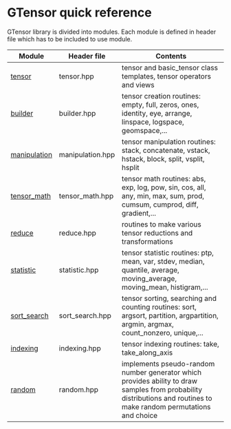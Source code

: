 # GTensor quick reference

GTensor library is divided into modules.
Each module is defined in header file which has to be included to use module.

| Module                                     | Header file      | Contents                                                                                                                                                             |
|--------------------------------------------|------------------|----------------------------------------------------------------------------------------------------------------------------------------------------------------------|
| [tensor](/docs/tensor_qref.md)             | tensor.hpp       | tensor and basic_tensor class templates, tensor operators and views                                                                                                  |
| [builder](/docs/builder_qref.md)           | builder.hpp      | tensor creation routines: empty, full, zeros, ones, identity, eye,  arrange, linspace, logspace, geomspace,...                                                       |
| [manipulation](/docs/manipulation_qref.md) | manipulation.hpp | tensor manipulation routines: stack, concatenate, vstack, hstack, block, split, vsplit, hsplit                                                                       |
| [tensor_math](/docs/tensor_math_qref.md)   | tensor_math.hpp  | tensor math routines: abs, exp, log, pow, sin, cos, all, any, min, max, sum, prod, cumsum, cumprod, diff, gradient,...                                               |
| [reduce](/docs/reduce_qref.md)             | reduce.hpp       | routines to make various tensor reductions and transformations                                                                                                       |
| [statistic](/docs/statistic_qref.md)       | statistic.hpp    | tensor statistic routines: ptp, mean, var, stdev, median, quantile, average, moving_average, moving_mean, histigram,...                                              |
| [sort_search](/docs/sort_search_qref.md)   | sort_search.hpp  | tensor sorting, searching and counting routines: sort, argsort, partition, argpartition, argmin, argmax, count_nonzero, unique,...                                   |
| [indexing](/docs/indexing_qref.md)         | indexing.hpp     | tensor indexing routines: take, take_along_axis                                                                                                                      |
| [random](/docs/random_qref.md)             | random.hpp       | implements pseudo-random number generator which provides ability to draw samples from probability distributions and routines to make random permutations and choice  |